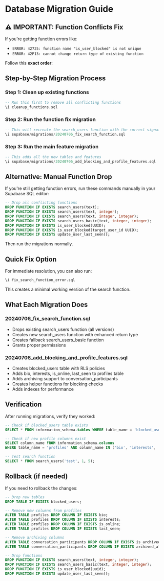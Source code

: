 # Database Migration Guide

## ⚠️ IMPORTANT: Function Conflicts Fix

If you're getting function errors like:
- `ERROR: 42725: function name "is_user_blocked" is not unique`
- `ERROR: 42P13: cannot change return type of existing function`

Follow this **exact order**:

## Step-by-Step Migration Process

### Step 1: Clean up existing functions
```sql
-- Run this first to remove all conflicting functions
\i cleanup_functions.sql
```

### Step 2: Run the function fix migration
```sql
-- This will recreate the search_users function with the correct signature
\i supabase/migrations/20240706_fix_search_function.sql
```

### Step 3: Run the main feature migration
```sql
-- This adds all the new tables and features
\i supabase/migrations/20240706_add_blocking_and_profile_features.sql
```

## Alternative: Manual Function Drop

If you're still getting function errors, run these commands manually in your Supabase SQL editor:

```sql
-- Drop all conflicting functions
DROP FUNCTION IF EXISTS search_users(text);
DROP FUNCTION IF EXISTS search_users(text, integer);
DROP FUNCTION IF EXISTS search_users(text, integer, integer);
DROP FUNCTION IF EXISTS search_users_basic(text, integer, integer);
DROP FUNCTION IF EXISTS is_user_blocked(UUID);
DROP FUNCTION IF EXISTS is_user_blocked(target_user_id UUID);
DROP FUNCTION IF EXISTS update_user_last_seen();
```

Then run the migrations normally.

## Quick Fix Option

For immediate resolution, you can also run:
```sql
\i fix_search_function_error.sql
```

This creates a minimal working version of the search function.

## What Each Migration Does

### 20240706_fix_search_function.sql
- Drops existing search_users function (all versions)
- Creates new search_users function with enhanced return type
- Creates fallback search_users_basic function
- Grants proper permissions

### 20240706_add_blocking_and_profile_features.sql
- Creates blocked_users table with RLS policies
- Adds bio, interests, is_online, last_seen to profiles table
- Adds archiving support to conversation_participants
- Creates helper functions for blocking checks
- Adds indexes for performance

## Verification

After running migrations, verify they worked:

```sql
-- Check if blocked_users table exists
SELECT * FROM information_schema.tables WHERE table_name = 'blocked_users';

-- Check if new profile columns exist
SELECT column_name FROM information_schema.columns 
WHERE table_name = 'profiles' AND column_name IN ('bio', 'interests', 'is_online', 'last_seen');

-- Test search function
SELECT * FROM search_users('test', 1, 5);
```

## Rollback (if needed)

If you need to rollback the changes:

```sql
-- Drop new tables
DROP TABLE IF EXISTS blocked_users;

-- Remove new columns from profiles
ALTER TABLE profiles DROP COLUMN IF EXISTS bio;
ALTER TABLE profiles DROP COLUMN IF EXISTS interests;
ALTER TABLE profiles DROP COLUMN IF EXISTS is_online;
ALTER TABLE profiles DROP COLUMN IF EXISTS last_seen;

-- Remove archiving columns
ALTER TABLE conversation_participants DROP COLUMN IF EXISTS is_archived;
ALTER TABLE conversation_participants DROP COLUMN IF EXISTS archived_at;

-- Drop functions
DROP FUNCTION IF EXISTS search_users(text, integer, integer);
DROP FUNCTION IF EXISTS search_users_basic(text, integer, integer);
DROP FUNCTION IF EXISTS is_user_blocked(uuid);
DROP FUNCTION IF EXISTS update_user_last_seen();
```
